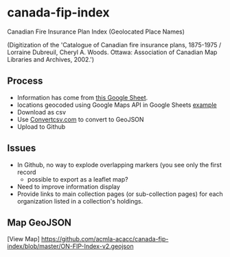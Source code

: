 # canada-fip-index
Canadian Fire Insurance Plan Index (Geolocated Place Names)

(Digitization of the 'Catalogue of Canadian fire insurance plans, 1875-1975 / Lorraine Dubreuil, Cheryl A. Woods. Ottawa: Association of Canadian Map Libraries and Archives, 2002.')

## Process
- Information has come from [this Google Sheet](https://docs.google.com/spreadsheets/d/1lgdZendLE0A31_LldNS8bkRWa6p5nedHnSEH9LWVT6Y/edit#gid=1021922479).
- locations geocoded using Google Maps API in Google Sheets [example](https://docs.google.com/spreadsheets/d/1hxatV525kOBaT-t7FwEqCsM6KY8NP4tR3GIh4ipFOrw/edit#gid=594864751)
- Download as csv
- Use [Convertcsv.com](http://convertcsv.com/csv-to-geojson.htm) to convert to GeoJSON
- Upload to Github

## Issues
- In Github, no way to explode overlapping markers (you see only the first record
  - possible to export as a leaflet map? 
- Need to improve information display
- Provide links to main collection pages (or sub-collection pages) for each organization listed in a collection's holdings.

## Map GeoJSON
[View Map] https://github.com/acmla-acacc/canada-fip-index/blob/master/ON-FIP-Index-v2.geojson 
